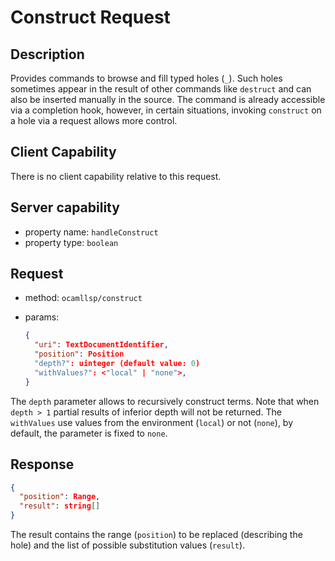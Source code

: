 # Construct Request

## Description

Provides commands to browse and fill typed holes (`_`). Such holes sometimes
appear in the result of other commands like `destruct` and can also be inserted
manually in the source. The command is already accessible via a completion hook,
however, in certain situations, invoking `construct` on a hole via a request
allows more control.

## Client Capability

There is no client capability relative to this request.

## Server capability

- property name: `handleConstruct`
- property type: `boolean`

## Request

- method: `ocamllsp/construct`
- params:

  ```json
  {
    "uri": TextDocumentIdentifier,
    "position": Position
    "depth?": uinteger (default value: 0)
    "withValues?": <"local" | "none">,
  }
  ```

The `depth` parameter allows to recursively construct terms. Note that
when `depth > 1` partial results of inferior depth will not be
returned. The `withValues` use values from the environment (`local`)
or not (`none`), by default, the parameter is fixed to `none`.

## Response

```json
{
  "position": Range,
  "result": string[]
}
```

The result contains the range (`position`) to be replaced (describing the hole)
and the list of possible substitution values (`result`).
